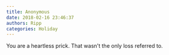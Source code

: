```yaml
---
title: Anonymous
date: 2018-02-16 23:46:37
authors: Ripp
categories: Holiday
---
```


 You are a heartless prick. That wasn't the only loss referred to.